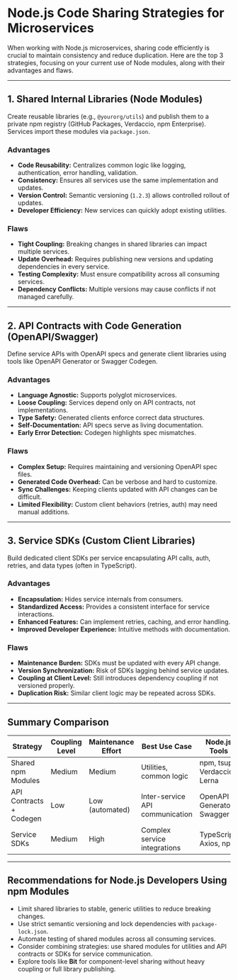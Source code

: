# Node.js Code Sharing Strategies for Microservices

When working with Node.js microservices, sharing code efficiently is crucial to maintain consistency and reduce duplication. Here are the top 3 strategies, focusing on your current use of Node modules, along with their advantages and flaws.

---

## 1. Shared Internal Libraries (Node Modules)

Create reusable libraries (e.g., `@yourorg/utils`) and publish them to a private npm registry (GitHub Packages, Verdaccio, npm Enterprise). Services import these modules via `package.json`.

### Advantages
- **Code Reusability:** Centralizes common logic like logging, authentication, error handling, validation.
- **Consistency:** Ensures all services use the same implementation and updates.
- **Version Control:** Semantic versioning (`1.2.3`) allows controlled rollout of updates.
- **Developer Efficiency:** New services can quickly adopt existing utilities.

### Flaws
- **Tight Coupling:** Breaking changes in shared libraries can impact multiple services.
- **Update Overhead:** Requires publishing new versions and updating dependencies in every service.
- **Testing Complexity:** Must ensure compatibility across all consuming services.
- **Dependency Conflicts:** Multiple versions may cause conflicts if not managed carefully.

---

## 2. API Contracts with Code Generation (OpenAPI/Swagger)

Define service APIs with OpenAPI specs and generate client libraries using tools like OpenAPI Generator or Swagger Codegen.

### Advantages
- **Language Agnostic:** Supports polyglot microservices.
- **Loose Coupling:** Services depend only on API contracts, not implementations.
- **Type Safety:** Generated clients enforce correct data structures.
- **Self-Documentation:** API specs serve as living documentation.
- **Early Error Detection:** Codegen highlights spec mismatches.

### Flaws
- **Complex Setup:** Requires maintaining and versioning OpenAPI spec files.
- **Generated Code Overhead:** Can be verbose and hard to customize.
- **Sync Challenges:** Keeping clients updated with API changes can be difficult.
- **Limited Flexibility:** Custom client behaviors (retries, auth) may need manual additions.

---

## 3. Service SDKs (Custom Client Libraries)

Build dedicated client SDKs per service encapsulating API calls, auth, retries, and data types (often in TypeScript).

### Advantages
- **Encapsulation:** Hides service internals from consumers.
- **Standardized Access:** Provides a consistent interface for service interactions.
- **Enhanced Features:** Can implement retries, caching, and error handling.
- **Improved Developer Experience:** Intuitive methods with documentation.

### Flaws
- **Maintenance Burden:** SDKs must be updated with every API change.
- **Version Synchronization:** Risk of SDKs lagging behind service updates.
- **Coupling at Client Level:** Still introduces dependency coupling if not versioned properly.
- **Duplication Risk:** Similar client logic may be repeated across SDKs.

---

## Summary Comparison

| Strategy                 | Coupling Level | Maintenance Effort | Best Use Case                   | Node.js Tools                  |
|--------------------------|----------------|--------------------|--------------------------------|-------------------------------|
| Shared npm Modules       | Medium         | Medium             | Utilities, common logic         | npm, tsup, Verdaccio, Lerna   |
| API Contracts + Codegen  | Low            | Low (automated)    | Inter-service API communication | OpenAPI Generator, Swagger    |
| Service SDKs             | Medium         | High               | Complex service integrations    | TypeScript, Axios, npm        |

---

## Recommendations for Node.js Developers Using npm Modules

- Limit shared libraries to stable, generic utilities to reduce breaking changes.
- Use strict semantic versioning and lock dependencies with `package-lock.json`.
- Automate testing of shared modules across all consuming services.
- Consider combining strategies: use shared modules for utilities and API contracts or SDKs for service communication.
- Explore tools like **Bit** for component-level sharing without heavy coupling or full library publishing.


